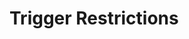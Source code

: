 <!-- .slide: class="center" -->
# Trigger Restrictions


<!-- .slide: class="center light" -->
<!-- .slide: data-background="../img/models/folder-hierarchy-trigger-restrictions.png" data-background-size="contain" data-background-color="#FFF" -->